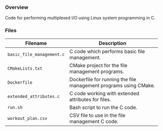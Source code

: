 ### Overview

Code for performing multiplexed I/O using Linux system programming in C.

### Files

| Filename                  | Description                                                      |
|---------------------------|------------------------------------------------------------------|
| `basic_file_management.c` | C code which performs basic file management.                     |
| `CMakeLists.txt`          | CMake project for the file management programs.                  |
| `Dockerfile`              | Dockerfile for running the file management programs using CMake. |
| `extended_attributes.c`   | C code working with extended attributes for files.               |
| `run.sh`                  | Bash script to run the C code.                                   |
| `workout_plan.csv`        | CSV file to use in the file management C code.                   |